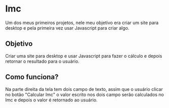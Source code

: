 # Imc
Um dos meus primeiros projetos, nele meu objetivo era criar um site para desktop e pela primeira vez usar Javascript para criar algo.
## Objetivo 
Criar uma site para desktop e usar Javascript para fazer o cálculo e depois retornar o resultado para o usuário. 
## Como funciona?
Na parte direita da tela tem dois campo de texto, assim que o usuário clicar no botão "Calcular Imc" o valor escrito nos dois campo serão calculados no Imc e depois o valor é retornado ao usuário.
